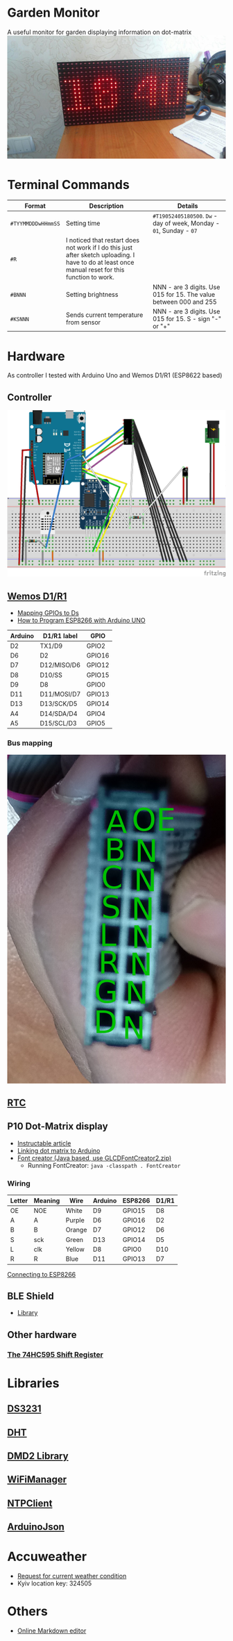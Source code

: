 ﻿
# Garden Monitor
A useful monitor for garden displaying information on dot-matrix
![enter image description here](images/dmd.jpg)
# Terminal Commands

|Format|Description|Details|
|--|--|--|
|`#TYYMMDDDwHHmmSS`|Setting time|`#T19052405180500`.  `Dw` - day of week, Monday - `01`, Sunday - `07`|
|`#R`|I noticed that restart does not work if I do this just after sketch uploading. I have to do at least once manual reset for this function to work.|
|`#BNNN`|Setting brightness|NNN - are 3 digits. Use 015 for 15. The value between 000 and 255|
|`#KSNNN`|Sends current temperature from sensor|NNN - are 3 digits. Use 015 for 15. S - sign "-" or "+"|

# Hardware
As controller I tested with Arduino Uno and Wemos D1/R1 (ESP8622 based)
## Controller
![enter image description here](images/wiring.png)
## [Wemos D1/R1](https://wiki.wemos.cc/products:d1:d1)
 * [Mapping GPIOs to Ds](https://jardikblog.wordpress.com/2016/11/02/wemos-d1-r1-vs-wemos-d1-r2/)
 * [How to Program ESP8266 with Arduino UNO](https://www.hackster.io/harshmangukiya/how-to-program-esp8266-with-arduino-uno-efb05f)

|Arduino|D1/R1 label|GPIO|
|--|--|--|
|D2|TX1/D9|GPIO2|
|D6|D2|GPIO16|
|D7|D12/MISO/D6|GPIO12|
|D8|D10/SS|GPIO15|
|D9|D8|GPIO0|
|D11|D11/MOSI/D7|GPIO13|
|D13|D13/SCK/D5|GPIO14|
|A4|D14/SDA/D4|GPIO4|
|A5|D15/SCL/D3|GPIO5|

### Bus mapping

![Bus mapping](images/DisplayBus.png)

## [RTC](https://www.makeuseof.com/tag/how-and-why-to-add-a-real-time-clock-to-arduino/)
## P10 Dot-Matrix display
 * [Instructable article](http://www.instructables.com/id/Display-Text-at-P10-LED-Display-Using-Arduino/)
* [Linking dot matrix to Arduino](https://maker.pro/projects/arduino/arduino-led-matrix-controlled-android-app-greenpaks-i2c)
*  [Font creator (Java based, use GLCDFontCreator2.zip)](https://code.google.com/archive/p/glcd-arduino/downloads)
	 * Running FontCreator:  `java -classpath . FontCreator`
### Wiring
|Letter|Meaning|Wire|Arduino|ESP8266|D1/R1|
|--|--|--|--|--|--|
|OE|NOE|White|D9|GPIO15|D8|
|A|A|Purple|D6|GPIO16|D2|
|B|B|Orange|D7|GPIO12|D6|
|S|sck|Green|D13|GPIO14|D5|
|L|clk|Yellow|D8|GPIO0|D10|
|R|R|Blue|D11|GPIO13|D7|

[Connecting to ESP8266](http://forum.freetronics.com/viewtopic.php?t=6687)

## BLE Shield
 * [Library](https://github.com/RedBearLab/nRF8001)

## Other hardware
### [The 74HC595 Shift Register](https://learn.adafruit.com/adafruit-arduino-lesson-4-eight-leds/the-74hc595-shift-register)
# Libraries
## [DS3231](https://github.com/NorthernWidget/DS3231)
## [DHT](https://github.com/adafruit/DHT-sensor-library)
## [DMD2 Library](https://github.com/freetronics/DMD2)
## [WiFiManager](https://github.com/tzapu/WiFiManager)
## [NTPClient](https://github.com/arduino-libraries/NTPClient)
## [ArduinoJson](https://github.com/bblanchon/ArduinoJson)
# Accuweather
* [Request for current weather condition](https://developer.accuweather.com/accuweather-current-conditions-api/apis/get/currentconditions/v1/%7BlocationKey%7D)
* Kyiv location key: 324505
# Others
 * [Online Markdown editor](https://stackedit.io)
